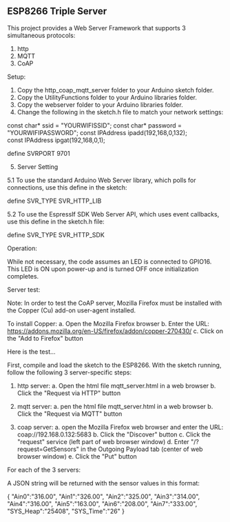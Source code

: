 <h2><strong>ESP8266 Triple Server</strong></h2>

This project provides a Web Server Framework that supports 3 simultaneous protocols:

1. http
2. MQTT
3. CoAP

Setup:

1. Copy the http_coap_mqtt_server folder to your Arduino sketch folder.
2. Copy the UtilityFunctions folder to your Arduino libraries folder.
3. Copy the webserver folder to your Arduino libraries folder.
4. Change the following in the sketch.h file to match your network settings:

const char* ssid = "YOURWIFISSID";
const char* password = "YOURWIFIPASSWORD";
const IPAddress ipadd(192,168,0,132);     
const IPAddress ipgat(192,168,0,1); 

define SVRPORT 9701

5. Server Setting

5.1 To use the standard Arduino Web Server library, which polls for connections, use this define in the sketch:

define SVR_TYPE SVR_HTTP_LIB

5.2 To use the EspressIf SDK Web Server API, which uses event callbacks, use this define in the sketch.h file:

define SVR_TYPE SVR_HTTP_SDK

Operation:

While not necessary, the code assumes an LED is connected to GPIO16. This LED is ON upon 
power-up and is turned OFF once initialization completes.


Server test:

Note: In order to test the CoAP server, Mozilla Firefox must be installed with the 
Copper (Cu) add-on user-agent installed.

To install Copper:
   a. Open the Mozilla Firefox browser
   b. Enter the URL:
      https://addons.mozilla.org/en-US/firefox/addon/copper-270430/
   c. Click on the "Add to Firefox" button

Here is the test...

First, compile and load the sketch to the ESP8266. With the sketch running, follow
the following 3 server-specific steps:

1. http server:
   a. Open the html file mqtt_server.html in a web browser
   b. Click the "Request via HTTP" button

2. mqtt server:
   a. pen the html file mqtt_server.html in a web browser
   b. Click the "Request via MQTT" button

3. coap server:
   a. open the Mozilla Firefox web browser and enter the URL:
      coap://192.168.0.132:5683
   b. Click the "Discover" button
   c. Click the "request" service (left part of web browser window)
   d. Enter "/?request=GetSensors" in the Outgoing Payload tab (center of web browser window)
   e. Click the "Put" button

For each of the 3 servers:

A JSON string will be returned with the sensor values in this format:

{
"Ain0":"316.00",
"Ain1":"326.00",
"Ain2":"325.00",
"Ain3":"314.00",
"Ain4":"316.00",
"Ain5":"163.00",
"Ain6":"208.00",
"Ain7":"333.00",
"SYS_Heap":"25408",
"SYS_Time":"26"
}

